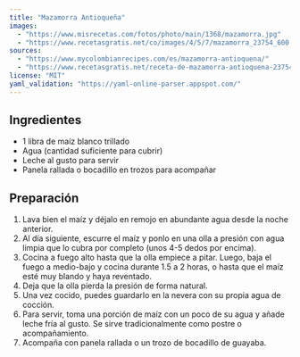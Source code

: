 ```yaml
---
title: "Mazamorra Antioqueña"
images:
  - "https://www.misrecetas.com/fotos/photo/main/1368/mazamorra.jpg"
  - "https://www.recetasgratis.net/co/images/4/5/7/mazamorra_23754_600.jpg"
sources:
  - "https://www.mycolombianrecipes.com/es/mazamorra-antioquena/"
  - "https://www.recetasgratis.net/receta-de-mazamorra-antioquena-23754.html"
license: "MIT"
yaml_validation: "https://yaml-online-parser.appspot.com/"
---
```


## Ingredientes

* 1 libra de maíz blanco trillado
* Agua (cantidad suficiente para cubrir)
* Leche al gusto para servir
* Panela rallada o bocadillo en trozos para acompañar

## Preparación

1. Lava bien el maíz y déjalo en remojo en abundante agua desde la noche anterior.
2. Al día siguiente, escurre el maíz y ponlo en una olla a presión con agua limpia que lo cubra por completo (unos 4-5 dedos por encima).
3. Cocina a fuego alto hasta que la olla empiece a pitar. Luego, baja el fuego a medio-bajo y cocina durante 1.5 a 2 horas, o hasta que el maíz esté muy blando y haya reventado.
4. Deja que la olla pierda la presión de forma natural.
5. Una vez cocido, puedes guardarlo en la nevera con su propia agua de cocción.
6. Para servir, toma una porción de maíz con un poco de su agua y añade leche fría al gusto. Se sirve tradicionalmente como postre o acompañamiento.
7. Acompaña con panela rallada o un trozo de bocadillo de guayaba.
